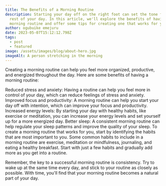 ```yaml
---
title: The Benefits of a Morning Routine
description: Starting your day off on the right foot can set the tone for the
  rest of your day. In this article, we'll explore the benefits of having a
  morning routine and offer some tips for creating one that works for you.
author: ogubuike emejuru
date: 2023-05-07T15:12:12.798Z
tags:
  - post
  - featured
image: /assets/images/blog/about-hero.jpg
imageAlt: A person stretching in the morning
---
```

Creating a morning routine can help you feel more organized, productive, and energized throughout the day. Here are some benefits of having a morning routine:

Reduced stress and anxiety: Having a routine can help you feel more in control of your day, which can reduce feelings of stress and anxiety.
Improved focus and productivity: A morning routine can help you start your day off with intention, which can improve your focus and productivity.
Increased energy levels: By starting your day with healthy habits, like exercise or meditation, you can increase your energy levels and set yourself up for a more energized day.
Better sleep: A consistent morning routine can help regulate your sleep patterns and improve the quality of your sleep.
To create a morning routine that works for you, start by identifying the habits that are most important to you. Some common habits to include in a morning routine are exercise, meditation or mindfulness, journaling, and eating a healthy breakfast. Start with just a few habits and gradually add more as you get into a routine.

Remember, the key to a successful morning routine is consistency. Try to wake up at the same time every day, and stick to your routine as closely as possible. With time, you'll find that your morning routine becomes a natural part of your day.